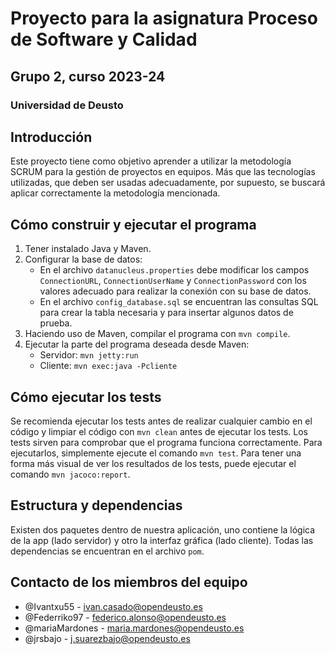 # Proyecto para la asignatura Proceso de Software y Calidad
## Grupo 2, curso 2023-24
### Universidad de Deusto

## Introducción
Este proyecto tiene como objetivo aprender a utilizar la metodología SCRUM para la gestión de proyectos en equipos. Más que las tecnologías utilizadas, que deben ser usadas adecuadamente, por supuesto, se buscará aplicar correctamente la metodología mencionada.

## Cómo construir y ejecutar el programa
1. Tener instalado Java y Maven.
2. Configurar la base de datos:
    - En el archivo `datanucleus.properties` debe modificar los campos `ConnectionURL`, `ConnectionUserName` y `ConnectionPassword` con los valores adecuado para realizar la conexión con su base de datos.
    - En el archivo `config_database.sql` se encuentran las consultas SQL para crear la tabla necesaria y para insertar algunos datos de prueba.
3. Haciendo uso de Maven, compilar el programa con `mvn compile`.
4. Ejecutar la parte del programa deseada desde Maven:
    - Servidor:          `mvn jetty:run`
    - Cliente:           `mvn exec:java -Pcliente`

## Cómo ejecutar los tests
Se recomienda ejecutar los tests antes de realizar cualquier cambio en el código y limpiar el código con `mvn clean` antes de ejecutar los tests.
Los tests sirven para comprobar que el programa funciona correctamente. Para ejecutarlos, simplemente ejecute el comando `mvn test`.
Para tener una forma más visual de ver los resultados de los tests, puede ejecutar el comando `mvn jacoco:report`.

## Estructura y dependencias
Existen dos paquetes dentro de nuestra aplicación, uno contiene la lógica de la app (lado servidor) y otro la interfaz gráfica (lado cliente). Todas las dependencias se encuentran en el archivo `pom`.

## Contacto de los miembros del equipo
 - @Ivantxu55 - ivan.casado@opendeusto.es
 - @Federriko97 - federico.alonso@opendeusto.es
 - @mariaMardones - maria.mardones@opendeusto.es
 - @jrsbajo - j.suarezbajo@opendeusto.es

